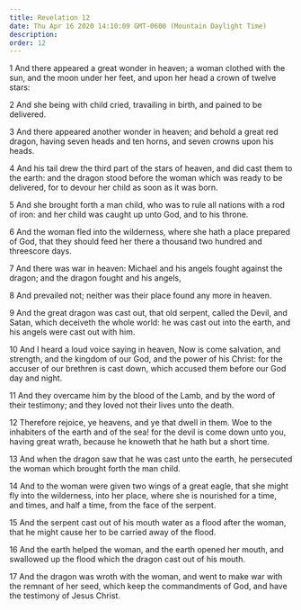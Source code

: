 ```yaml
---
title: Revelation 12
date: Thu Apr 16 2020 14:10:09 GMT-0600 (Mountain Daylight Time)
description: 
order: 12
---
```


<p>
  1 And there appeared a great wonder in heaven; a woman clothed with the sun,
  and the moon under her feet, and upon her head a crown of twelve stars:
</p>
<p>
  2 And she being with child cried, travailing in birth, and pained to be
  delivered.
</p>
<p>
  3 And there appeared another wonder in heaven; and behold a great red dragon,
  having seven heads and ten horns, and seven crowns upon his heads.
</p>
<p>
  4 And his tail drew the third part of the stars of heaven, and did cast them
  to the earth: and the dragon stood before the woman which was ready to be
  delivered, for to devour her child as soon as it was born.
</p>
<p>
  5 And she brought forth a man child, who was to rule all nations with a rod of
  iron: and her child was caught up unto God, and to his throne.
</p>
<p>
  6 And the woman fled into the wilderness, where she hath a place prepared of
  God, that they should feed her there a thousand two hundred and threescore
  days.
</p>
<p>
  7 And there was war in heaven: Michael and his angels fought against the
  dragon; and the dragon fought and his angels,
</p>
<p>8 And prevailed not; neither was their place found any more in heaven.</p>
<p>
  9 And the great dragon was cast out, that old serpent, called the Devil, and
  Satan, which deceiveth the whole world: he was cast out into the earth, and
  his angels were cast out with him.
</p>
<p>
  10 And I heard a loud voice saying in heaven, Now is come salvation, and
  strength, and the kingdom of our God, and the power of his Christ: for the
  accuser of our brethren is cast down, which accused them before our God day
  and night.
</p>
<p>
  11 And they overcame him by the blood of the Lamb, and by the word of their
  testimony; and they loved not their lives unto the death.
</p>
<p>
  12 Therefore rejoice, ye heavens, and ye that dwell in them. Woe to the
  inhabiters of the earth and of the sea! for the devil is come down unto you,
  having great wrath, because he knoweth that he hath but a short time.
</p>
<p>
  13 And when the dragon saw that he was cast unto the earth, he persecuted the
  woman which brought forth the man child.
</p>
<p>
  14 And to the woman were given two wings of a great eagle, that she might fly
  into the wilderness, into her place, where she is nourished for a time, and
  times, and half a time, from the face of the serpent.
</p>
<p>
  15 And the serpent cast out of his mouth water as a flood after the woman,
  that he might cause her to be carried away of the flood.
</p>
<p>
  16 And the earth helped the woman, and the earth opened her mouth, and
  swallowed up the flood which the dragon cast out of his mouth.
</p>
<p>
  17 And the dragon was wroth with the woman, and went to make war with the
  remnant of her seed, which keep the commandments of God, and have the
  testimony of Jesus Christ.
</p>
